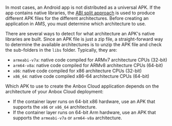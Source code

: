 In most cases, an Android app is not distributed as a universal APK. If the app contains native libraries, the [ABI split approach](https://developer.android.com/studio/build/configure-apk-splits) is used to produce different APK files for the different architectures. Before creating an application in AMS, you must determine which architecture to use.

There are several ways to detect for what architecture an APK's native libraries are built. Since an APK file is just a zip file, a straight-forward way to determine the available architectures is to unzip the APK file and check the sub-folders in the `libs` folder. Typically, they are:

- `armeabi-v7a`: native code compiled for ARMv7 architecture CPUs (32-bit)
- `arm64-v8a`: native code compiled for ARMv8 architecture CPUs (64-bit)
- `x86`: native code compiled for x86 architecture CPUs (32-bit)
- `x86_64`: native code compiled x86-64 architecture CPUs (64-bit)

Which APK to use to create the Anbox Cloud application depends on the architecture of your Anbox Cloud deployment:

- If the container layer runs on 64-bit x86 hardware, use an APK that supports the `x86` or `x86_64` architecture.
- If the container layer runs on 64-bit Arm hardware, use an APK that supports the `armeabi-v7a` or `arm64-v8a` architecture.
